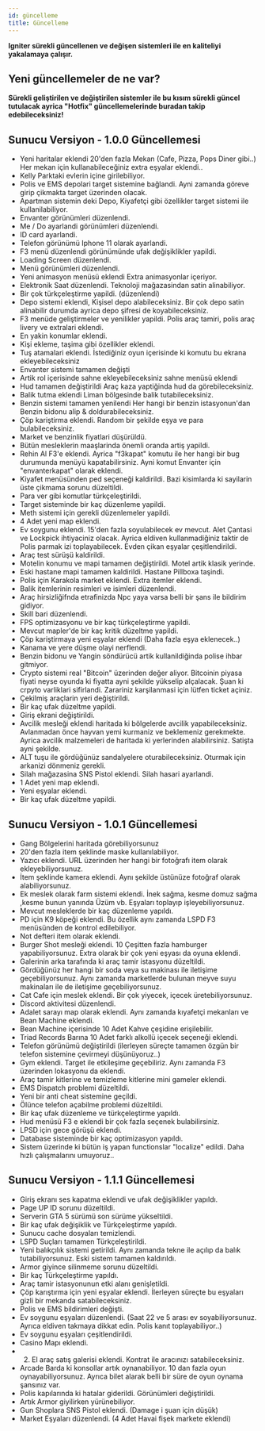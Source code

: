 ```yaml
---
id: güncelleme
title: Güncelleme
---
```


**Igniter sürekli güncellenen ve değişen sistemleri ile en kaliteliyi yakalamaya çalışır.**


## Yeni güncellemeler de ne var?

**Sürekli geliştirilen ve değiştirilen sistemler ile bu kısım sürekli güncel tutulacak ayrica "Hotfix" güncellemelerinde buradan takip edebileceksiniz!**

## Sunucu Versiyon - 1.0.0 Güncellemesi

- Yeni haritalar eklendi 20'den fazla Mekan (Cafe, Pizza, Pops Diner gibi..) Her mekan için kullanabileceğiniz extra eşyalar eklendi..
- Kelly Parktaki evlerin içine girilebiliyor.
- Polis ve EMS depolari target sistemine bağlandi. Ayni zamanda göreve girip çikmakta target üzerinden olacak.
- Apartman sistemin deki Depo, Kiyafetçi gibi özellikler target sistemi ile kullanilabiliyor.
- Envanter görünümleri düzenlendi.
- Me / Do ayarlandi görünümleri düzenlendi.
- ID card ayarlandi.
- Telefon görünümü Iphone 11 olarak ayarlandi.
- F3 menü düzenlendi görünümünde ufak değişiklikler yapildi.
- Loading Screen düzenlendi.
- Menü görünümleri düzenlendi.
- Yeni animasyon menüsü eklendi Extra animasyonlar içeriyor.
- Elektronik Saat düzenlendi. Teknoloji mağazasindan satin alinabiliyor.
- Bir çok türkçeleştirme yapildi. (düzenlendi)
- Depo sistemi eklendi, Kişisel depo alabileceksiniz. Bir çok depo satin alinabilir durumda ayrica depo şifresi de koyabileceksiniz.
- F3 menüde geliştirmeler ve yenilikler yapildi. Polis araç tamiri, polis araç livery ve extralari eklendi. 
- En yakin konumlar eklendi.
- Kişi ekleme, taşima gibi özellikler eklendi.
- Tuş atamalari eklendi. İstediğiniz oyun içerisinde ki komutu bu ekrana ekleyebileceksiniz
- Envanter sistemi tamamen değişti
- Artik rol içerisinde sahne ekleyebileceksiniz sahne menüsü eklendi
- Hud tamamen değiştirildi Araç kaza yaptiğinda hud da görebileceksiniz. 
- Balik tutma eklendi Liman bölgesinde balik tutabileceksiniz.
- Benzin sistemi tamamen yenilendi Her hangi bir benzin istasyonun'dan Benzin bidonu alip & doldurabileceksiniz.
- Çöp kariştirma eklendi. Random bir şekilde eşya ve para bulabileceksiniz.
- Market ve benzinlik fiyatlari düşürüldü.
- Bütün mesleklerin maaşlarinda önemli oranda artiş yapildi.
- Rehin Al F3'e eklendi. Ayrica "f3kapat" komutu ile her hangi bir bug durumunda menüyü kapatabilirsiniz. Ayni komut Envanter için "envanterkapat" olarak eklendi.
- Kiyafet menüsünden ped seçeneği kaldirildi. Bazi kisimlarda ki sayilarin üste çikmama sorunu düzeltildi.
- Para ver gibi komutlar türkçeleştirildi.
- Target sisteminde bir kaç düzenleme yapildi.
- Meth sistemi için gerekli düzenlemeler yapildi.
- 4 Adet yeni map eklendi.
- Ev soygunu eklendi. 15'den fazla soyulabilecek ev mevcut. Alet Çantasi ve Lockpick ihtiyaciniz olacak. Ayrica eldiven kullanmadiğiniz taktir de Polis parmak izi toplayabilecek. Evden çikan eşyalar çeşitlendirildi.
- Araç test sürüşü kaldirildi.
- Motelin konumu ve mapi tamamen değiştirildi. Motel artik klasik yerinde.
- Eski hastane mapi tamamen kaldirildi. Hastane Pillboxa taşindi.
- Polis için Karakola market eklendi. Extra itemler eklendi.
- Balik itemlerinin resimleri ve isimleri düzenlendi.
- Araç hirsizliğifnda etrafinizda Npc yaya varsa belli bir şans ile bildirim gidiyor.
- Skill bari düzenlendi.
- FPS optimizasyonu ve bir kaç türkçeleştirme yapildi.
- Mevcut mapler'de bir kaç kritik düzeltme yapildi.
- Çöp kariştirmaya yeni eşyalar eklendi (Daha fazla eşya eklenecek..)
- Kanama ve yere düşme olayi nerflendi.
- Benzin bidonu ve Yangin söndürücü artik kullanildiğinda polise ihbar gitmiyor.
- Crypto sistemi real "Bitcoin" üzerinden değer aliyor. Bitcoinin piyasa fiyati neyse oyunda ki fiyatta ayni şekilde yükselip alçalacak. Şuan ki crpyto varliklari sifirlandi. Zarariniz   karşilanmasi için lütfen ticket açiniz.
- Çekilmiş araçlarin yeri değiştirildi.
- Bir kaç ufak düzeltme yapildi.
- Giriş ekrani değiştirildi.
- Avcilik mesleği eklendi haritada ki bölgelerde avcilik yapabileceksiniz. Avlanmadan önce hayvan yemi kurmaniz ve beklemeniz gerekmekte. Ayrica avcilik malzemeleri de haritada ki yerlerinden alabilirsiniz. Satişta ayni şekilde.
- ALT tuşu ile gördüğünüz sandalyelere oturabileceksiniz. Oturmak için arkanizi dönmeniz gerekli.
- Silah mağazasina SNS Pistol eklendi.  Silah hasari ayarlandi.
- 1 Adet yeni map eklendi.
- Yeni eşyalar eklendi.
- Bir kaç ufak düzeltme yapildi.

## Sunucu Versiyon - 1.0.1 Güncellemesi

- Gang Bölgelerini haritada görebiliyorsunuz
- 20'den fazla item şeklinde maske kullanılabiliyor.
- Yazıcı eklendi. URL üzerinden her hangi bir fotoğrafı item olarak ekleyebiliyorsunuz.
- İtem şeklinde kamera eklendi. Aynı şekilde üstünüze fotoğraf olarak  alabiliyorsunuz.
- Ek meslek olarak farm sistemi eklendi. İnek sağma, kesme domuz  sağma ,kesme bunun yanında Üzüm vb. Eşyaları toplayıp işleyebiliyorsunuz.
- Mevcut mesleklerde bir kaç düzenleme yapıldı.
- PD için K9 köpeği eklendi. Bu özellik aynı zamanda LSPD F3 menüsünden de kontrol edilebiliyor.
- Not defteri item olarak eklendi.
- Burger Shot mesleği eklendi. 10 Çeşitten fazla hamburger yapabiliyorsunuz. Extra olarak bir çok yeni eşyası da oyuna eklendi.
- Galerinin arka tarafında ki araç tamir istasyonu düzeltildi.
- Gördüğünüz her hangi bir soda veya su makinası ile iletişime geçebiliyorsunuz. Aynı zamanda marketlerde bulunan meyve suyu makinaları ile de iletişime geçebiliyorsunuz.
- Cat Cafe için meslek eklendi. Bir çok yiyecek, içecek üretebiliyorsunuz.
- Discord aktivitesi düzenlendi. 
- Adalet sarayı map olarak eklendi. Aynı zamanda kıyafetçi mekanları ve Bean Machine eklendi.
- Bean Machine içerisinde 10 Adet Kahve çeşidine erişilebilir.
- Triad Records Barına 10 Adet farklı alkollü içecek seçeneği eklendi. 
- Telefon görünümü değiştirildi (ilerleyen süreçte tamamen özgün bir telefon sistemine çevirmeyi düşünüyoruz..)
- Gym eklendi. Target ile etkileşime geçebiliriz. Aynı zamanda F3 üzerinden lokasyonu da eklendi.
- Araç tamir kitlerine ve temizleme kitlerine mini gameler eklendi.
- EMS Dispatch problemi düzeltildi.
-  Yeni bir anti cheat sistemine geçildi.
- Ölünce telefon açabilme problemi düzeltildi.
- Bir kaç ufak düzenleme ve türkçeleştirme yapıldı.
- Hud menüsü F3 e eklendi bir çok fazla seçenek bulabilirsiniz.
- LPSD için gece görüşü eklendi.
- Database sisteminde bir kaç optimizasyon yapıldı.
- Sistem üzerinde ki bütün iş yapan functionslar "localize" edildi. Daha hızlı çalışmalarını umuyoruz..


## Sunucu Versiyon - 1.1.1 Güncellemesi

- Giriş ekranı ses kapatma eklendi ve ufak değişiklikler yapıldı.
- Page UP ID sorunu düzeltildi.
- Serverin GTA 5 sürümü son sürüme yükseltildi.
- Bir kaç ufak değişiklik ve Türkçeleştirme yapıldı.
- Sunucu cache dosyaları temizlendi.
- LSPD Suçları tamamen Türkçeleştirildi.
- Yeni balıkçılık sistemi getirildi. Aynı zamanda tekne ile açılıp da balık tutabiliyorsunuz. Eski sistem tamamen kaldırıldı.
- Armor giyince silinmeme sorunu düzeltildi.
- Bir kaç Türkçeleştirme yapıldı.
- Araç tamir istasyonunun etki alanı genişletildi.
- Çöp karıştırma için yeni eşyalar eklendi. İlerleyen süreçte bu eşyaları gizli bir mekanda satabileceksiniz.
- Polis ve EMS bildirimleri değişti.
- Ev soygunu eşyaları düzenlendi. (Saat 22 ve 5 arası ev soyabiliyorsunuz. Ayrıca eldiven takmaya dikkat edin. Polis kanıt toplayabiliyor..)
- Ev soygunu eşyaları çeşitlendirildi.
- Casino Mapı eklendi.
- 2. El araç satış galerisi eklendi. Kontrat ile aracınızı satabileceksiniz.
- Arcade Barda ki konsollar artık oynanabiliyor. 10 dan fazla oyun oynayabiliyorsunuz. Ayrıca bilet alarak belli bir süre de oyun oynama şansınız var.
- Polis kapılarında ki hatalar giderildi. Görünümleri değiştirildi.
- Artık Armor giyilirken yürünebiliyor.
- Gun Shoplara SNS Pistol eklendi. (Damage i şuan için düşük)
- Market Eşyaları düzenlendi. (4 Adet Havai fişek markete eklendi)